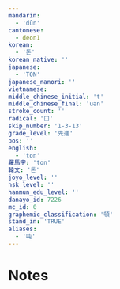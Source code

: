 ```yaml
---
mandarin:
  - 'dūn'
cantonese:
  - deon1
korean:
  - '톤'
korean_native: ''
japanese:
  - 'TON'
japanese_nanori: ''
vietnamese:
middle_chinese_initial: 't'
middle_chinese_final: 'uən'
stroke_count: ''
radical: '口'
skip_number: '1-3-13'
grade_level: '先進'
pos: ''
english:
  - 'ton'
羅馬字: 'ton'
韓文: '톤'
joyo_level: ''
hsk_level: ''
hanmun_edu_level: ''
danayo_id: 7226
mc_id: 0
graphemic_classification: '頓'
stand_in: 'TRUE'
aliases:
  - '吨'
---
```


# Notes
